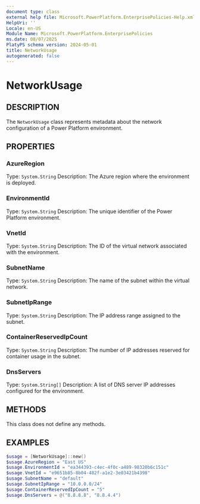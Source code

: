 ```yaml
---
document type: class
external help file: Microsoft.PowerPlatform.EnterprisePolicies-Help.xml
HelpUri: ''
Locale: en-US
Module Name: Microsoft.PowerPlatform.EnterprisePolicies
ms.date: 08/07/2025
PlatyPS schema version: 2024-05-01
title: NetworkUsage
autogenerated: false
---
```


# NetworkUsage

## DESCRIPTION

The `NetworkUsage` class represents metadata about the network configuration of a Power Platform environment.

## PROPERTIES

### AzureRegion

Type: `System.String`
Description: The Azure region where the environment is deployed.

### EnvironmentId

Type: `System.String`
Description: The unique identifier of the Power Platform environment.

### VnetId

Type: `System.String`
Description: The ID of the virtual network associated with the environment.

### SubnetName

Type: `System.String`
Description: The name of the subnet within the virtual network.

### SubnetIpRange

Type: `System.String`
Description: The IP address range assigned to the subnet.

### ContainerReservedIpCount

Type: `System.String`
Description: The number of IP addresses reserved for container usage in the subnet.

### DnsServers

Type: `System.String[]`
Description: A list of DNS server IP addresses configured for the environment.

## METHODS

This class does not define any methods.

## EXAMPLES

```powershell
$usage = [NetworkUsage]::new()
$usage.AzureRegion = "East US"
$usage.EnvironmentId = "ea344393-c4ec-4f0c-a489-98320b6c151c"
$usage.VnetId = "e9651b85-8b04-482f-a1e2-3e03421b4398"
$usage.SubnetName = "default"
$usage.SubnetIpRange = "10.0.0.0/24"
$usage.ContainerReservedIpCount = "5"
$usage.DnsServers = @("8.8.8.8", "8.8.4.4")
```
